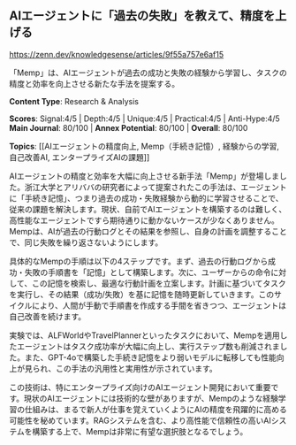 ## AIエージェントに「過去の失敗」を教えて、精度を上げる

https://zenn.dev/knowledgesense/articles/9f55a757e6af15

「Memp」は、AIエージェントが過去の成功と失敗の経験から学習し、タスクの精度と効率を向上させる新たな手法を提案する。

**Content Type**: Research & Analysis

**Scores**: Signal:4/5 | Depth:4/5 | Unique:4/5 | Practical:4/5 | Anti-Hype:4/5
**Main Journal**: 80/100 | **Annex Potential**: 80/100 | **Overall**: 80/100

**Topics**: [[AIエージェントの精度向上, Memp（手続き記憶）, 経験からの学習, 自己改善AI, エンタープライズAIの課題]]

AIエージェントの精度と効率を大幅に向上させる新手法「Memp」が登場しました。浙江大学とアリババの研究者によって提案されたこの手法は、エージェントに「手続き記憶」、つまり過去の成功・失敗経験から動的に学習させることで、従来の課題を解決します。現状、自前でAIエージェントを構築するのは難しく、高性能なエージェントですら期待通りに動かないケースが少なくありません。Mempは、AIが過去の行動ログとその結果を参照し、自身の計画を調整することで、同じ失敗を繰り返さないようにします。

具体的なMempの手順は以下の4ステップです。まず、過去の行動ログから成功・失敗の手順書を「記憶」として構築します。次に、ユーザーからの命令に対して、この記憶を検索し、最適な行動計画を立案します。計画に基づいてタスクを実行し、その結果（成功/失敗）を基に記憶を随時更新していきます。このサイクルにより、人間が手動で手順書を作成する手間を省きつつ、エージェントは自己改善を続けます。

実験では、ALFWorldやTravelPlannerといったタスクにおいて、Mempを適用したエージェントはタスク成功率が大幅に向上し、実行ステップ数も削減されました。また、GPT-4oで構築した手続き記憶をより弱いモデルに転移しても性能向上が見られ、この手法の汎用性と実用性が示されています。

この技術は、特にエンタープライズ向けのAIエージェント開発において重要です。現状のAIエージェントには技術的な壁がありますが、Mempのような経験学習の仕組みは、まるで新人が仕事を覚えていくようにAIの精度を飛躍的に高める可能性を秘めています。RAGシステムを含む、より高性能で信頼性の高いAIシステムを構築する上で、Mempは非常に有望な選択肢となるでしょう。